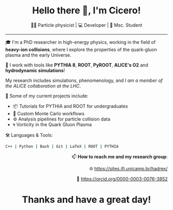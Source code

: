 <h1 align="center">Hello there 👋, I'm Cicero!</h1>

<p align="center">
  👨‍🔬 Particle physicist | 💻 Developer | 🧪 Msc. Student
</p>

---

🎓 I'm a PhD researcher in high-energy physics, working in the field of **heavy-ion collisions**, where I explore the properties of the quark-gluon plasma and the early Universe.

🔬 I work with tools like **PYTHIA 8**, **ROOT**, **PyROOT**, **ALICE's O2** and **hydrodynamic simulations**!

My research includes simulations, phenomenology, and *I am a member of the ALICE collaboration at the LHC*.

🚀 Some of my current projects include:
- 📦 Tutorials for PYTHIA and ROOT for undergraduates
- 🧠 Custom Monte Carlo workflows
- ⚙️ Analysis pipelines for particle collision data
- 🌀 Vorticity in the Quark Gluon Plasma

🛠️ Languages & Tools:
```bash
C++ | Python | Bash | Git | LaTeX | ROOT | PYTHIA
```

<div align="right">
  
📫 **How to reach me and my research group**:

🌐 https://sites.ifi.unicamp.br/hadrex/

💼 https://orcid.org/0000-0003-0076-3852

</div>

<h1 align="center">Thanks and have a great day!</h1>
